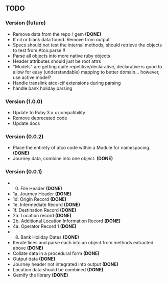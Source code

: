 ## TODO

### Version (future)

* Remove data from the repo / gem **(DONE)**
* If nil or blank data found. Remove from output
* Specs should not test the internal methods, should retrieve the objects to test from Atco.parse !!
* Parse all objects into more native ruby objects
* Header attributes should just be root attrs
* "Models" are getting quite repetitive/declarative, declarative is good to allow for easy (understandable) mapping to better domain... however, use active model?
* Handle translink atco-cif extensions during parsing
* handle bank holiday parsing

### Version (1.0.0)

* Update to Ruby 3.x.x compatibility
* Remove deprecated code
* Update docs

### Version (0.0.2)

* Place the entirety of atco code within a Module for namespacing. **(DONE)**
* Journey data, combine into one object. **(DONE)**

### Version (0.0.1)

* 0. File Header **(DONE)**
* 1a. Journey Header **(DONE)**
* 1d. Origin Record **(DONE)**
* 1e. Intermediate Record **(DONE)**
* 1f. Destination Record **(DONE)**
* 2a. Location record **(DONE)**
* 2b. Additional Location Information Record **(DONE)**
* 4a. Operator Record 1 **(DONE)**
* 8. Bank Holiday Dates **(DONE)**
* Iterate lines and parse each into an object from methods extracted above **(DONE)**
* Collate data in a procedural form **(DONE)**
* Output data **(DONE)**
* Journey header not integrated into output **(DONE)**
* Location data should be combined **(DONE)**
* Gemify the library **(DONE)**
